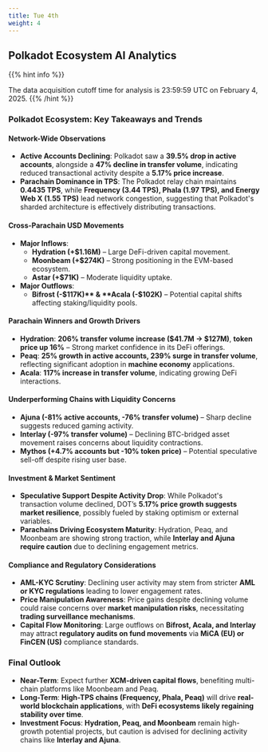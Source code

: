 ```yaml
---
title: Tue 4th
weight: 4
---
```


## **Polkadot Ecosystem AI Analytics**
{{% hint info %}}

The data acquisition cutoff time for analysis is 23:59:59 UTC on February 4, 2025.
{{% /hint %}}

### Polkadot Ecosystem: Key Takeaways and Trends

#### Network-Wide Observations
- **Active Accounts Declining**: Polkadot saw a **39.5% drop in active accounts**, alongside a **47% decline in transfer volume**, indicating reduced transactional activity despite a **5.17% price increase**.
- **Parachain Dominance in TPS**: The Polkadot relay chain maintains **0.4435 TPS**, while **Frequency (3.44 TPS), Phala (1.97 TPS), and Energy Web X (1.55 TPS)** lead network congestion, suggesting that Polkadot's sharded architecture is effectively distributing transactions.

#### Cross-Parachain USD Movements
- **Major Inflows**:
  - **Hydration (+$1.16M)** – Large DeFi-driven capital movement.
  - **Moonbeam (+$274K)** – Strong positioning in the EVM-based ecosystem.
  - **Astar (+$71K)** – Moderate liquidity uptake.
- **Major Outflows**:
  - **Bifrost (-$117K)** & **Acala (-$102K)** – Potential capital shifts affecting staking/liquidity pools.

#### Parachain Winners and Growth Drivers
- **Hydration**: **206% transfer volume increase ($41.7M → $127M)**, **token price up 16%** – Strong market confidence in its DeFi offerings.
- **Peaq**: **25% growth in active accounts, 239% surge in transfer volume**, reflecting significant adoption in **machine economy** applications.
- **Acala**: **117% increase in transfer volume**, indicating growing DeFi interactions.

#### Underperforming Chains with Liquidity Concerns
- **Ajuna (-81% active accounts, -76% transfer volume)** – Sharp decline suggests reduced gaming activity.
- **Interlay (-97% transfer volume)** – Declining BTC-bridged asset movement raises concerns about liquidity contractions.
- **Mythos (+4.7% accounts but -10% token price)** – Potential speculative sell-off despite rising user base.

#### Investment & Market Sentiment
- **Speculative Support Despite Activity Drop**: While Polkadot's transaction volume declined, DOT’s **5.17% price growth suggests market resilience**, possibly fueled by staking optimism or external variables.
- **Parachains Driving Ecosystem Maturity**: Hydration, Peaq, and Moonbeam are showing strong traction, while **Interlay and Ajuna require caution** due to declining engagement metrics.

#### Compliance and Regulatory Considerations
- **AML-KYC Scrutiny**: Declining user activity may stem from stricter **AML or KYC regulations** leading to lower engagement rates.
- **Price Manipulation Awareness**: Price gains despite declining volume could raise concerns over **market manipulation risks**, necessitating **trading surveillance mechanisms**.
- **Capital Flow Monitoring**: Large outflows on **Bifrost, Acala, and Interlay** may attract **regulatory audits on fund movements** via **MiCA (EU) or FinCEN (US)** compliance standards.

### Final Outlook
- **Near-Term**: Expect further **XCM-driven capital flows**, benefiting multi-chain platforms like Moonbeam and Peaq.
- **Long-Term**: **High-TPS chains (Frequency, Phala, Peaq)** will drive **real-world blockchain applications**, with **DeFi ecosystems likely regaining stability over time**.
- **Investment Focus**: **Hydration, Peaq, and Moonbeam** remain high-growth potential projects, but caution is advised for declining activity chains like **Interlay and Ajuna**.
